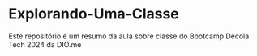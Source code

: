# Explorando-Uma-Classe
Este repositório é um resumo da aula sobre classe do Bootcamp Decola Tech 2024 da DIO.me
